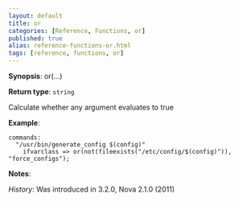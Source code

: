```yaml
---
layout: default
title: or
categories: [Reference, Functions, or]
published: true
alias: reference-functions-or.html
tags: [reference, functions, or]
---
```




**Synopsis**: or(...) 

**Return type**: `string`

  

Calculate whether any argument evaluates to true

**Example**:  
   

```cf3
commands:
  "/usr/bin/generate_config $(config)"
    ifvarclass => or(not(fileexists("/etc/config/$(config)")), "force_configs");
```

**Notes**:  
   
 *History*: Was introduced in 3.2.0, Nova 2.1.0 (2011)

